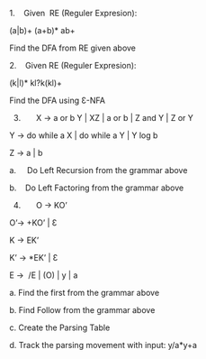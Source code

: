 1.    Given  RE (Reguler Expresion):

(a|b)+ (a+b)* ab+

Find the DFA from RE given above

2.    Given RE (Reguler Expresion):

(k|l)* kl?k(kl)+

Find the DFA using Ɛ-NFA

3.       X -> a or b Y | XZ | a or b | Z and Y | Z or Y

Y -> do while a X | do while a Y | Y log b

Z -> a | b

a.     Do Left Recursion from the grammar above

b.    Do Left Factoring from the grammar above

4.       O -> KO’

O’-> +KO’ | Ɛ

K -> EK’

K’ -> *EK’ | Ɛ

E ->  /E | (O) | y | a

a. Find the first from the grammar above

b. Find Follow from the grammar above

c. Create the Parsing Table

d. Track the parsing movement with input: y/a*y+a